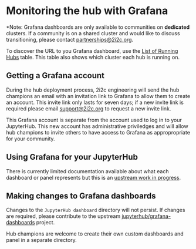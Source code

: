 # Monitoring the hub with Grafana

*Note: Grafana dashboards are only available to communities on **dedicated** clusters.  If a community is on a shared cluster and would like to discuss transitioning, please contact partnerships@2i2c.org.

To discover the URL to you Grafana dashboard, use the [List of Running Hubs](https://infrastructure.2i2c.org/reference/hubs/) table. This table also shows which cluster each hub is running on. 

## Getting a Grafana account

During the hub deployment process, 2i2c engineering will send the hub champions an email with an invitation link to Grafana to allow them to create an account. This invite link only lasts for seven days; if a new invite link is required please email support@2i2c.org to request a new invite link.

This Grafana account is separate from the account used to log in to your JupyterHub. This new account has administrative priviledges and will allow hub champions to invite others to have access to Grafana as appropropriate for your community.

## Using Grafana for your JupyterHub

There is currently limited documentation available about what each dashboard or panel represents but this is an [upstream work in progress](https://jupyterhub-grafana.readthedocs.io/en/latest/).

## Making changes to Grafana dashboards

Changes to the `JupyterHub dashboard` directory will not persist. If changes are required, please contribute to the upstream [jupyterhub/grafana-dashboards](https://github.com/jupyterhub/grafana-dashboards) project.

Hub champions are welcome to create their own custom dashboards and panel in a separate directory.